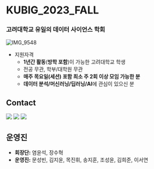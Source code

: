 # KUBIG_2023_FALL

### 고려대학교 유일의 데이터 사이언스 학회

![IMG_9548](https://github.com/KU-BIG/KUBIG_2023_FALL/assets/55012723/8a98996c-12e2-42ca-ac5c-bd44bd1984a5)

* 지원자격
  - **1년간 활동**(**방학 포함**)이 가능한 고려대학교 학생
  - 전공 무관, 학부/대학원 무관
  - **매주 목요일(세션) 포함 최소 주 2회 이상 모임 가능한 분**
  - **데이터 분석/머신러닝/딥러닝/AI**에 관심이 있으신 분


## Contact

  <a href="https://www.instagram.com/kubig.official"><img src="https://img.shields.io/badge/Instagram-E4405F?style=for-the-badge&logo=Instagram&logoColor=white&link=https://www.instagram.com/woo0_hooo/"/></a>
<a href="mailto:dayeonki@korea.ac.kr"><img src="https://img.shields.io/badge/Gmail-d14836?style=for-the-badge&logo=Gmail&logoColor=white&link=viliketh1s98@naver.com"/></a>
<a href="https://www.facebook.com/kubigdata"><img src="https://img.shields.io/badge/Facebook-%231877F2.svg?style=for-the-badge&logo=Facebook&logoColor=white"/></a>
<br>

## 운영진

- **회장단:** 염윤석, 장수혁
- **운영진:** 문성빈, 김지윤, 목진휘, 송지훈, 조성윤, 김희준, 이서연
